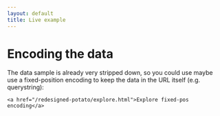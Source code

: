 ```yaml
---
layout: default
title: Live example
---
```

# Encoding the data

The data sample is already very stripped down,
so you could use maybe use a fixed-position encoding to keep the data in the URL itself
(e.g. querystring):

    <a href="/redesigned-potato/explore.html">Explore fixed-pos encoding</a>

